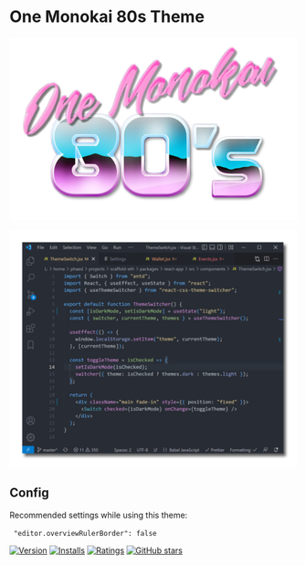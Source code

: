 # One Monokai 80s Theme

![Theme Screenshot](media/80s-logo.png)

![Interface Screenshot](media/interface.png)

## Config

Recommended settings while using this theme:

` "editor.overviewRulerBorder": false`

[![Version](https://vsmarketplacebadge.apphb.com/version/axiomaticstudios.one-monokai-80s.svg)](https://marketplace.visualstudio.com/items?itemName=axiomaticstudios.one-monokai-80s) [![Installs](https://vsmarketplacebadge.apphb.com/installs/axiomaticstudios.one-monokai-80s.svg)](https://marketplace.visualstudio.com/items?itemName=axiomaticstudios.one-monokai-80s) [![Ratings](https://vsmarketplacebadge.apphb.com/rating/axiomaticstudios.one-monokai-80s.svg)](https://marketplace.visualstudio.com/items?itemName=axiomaticstudios.one-monokai-80s) [![GitHub stars](https://img.shields.io/github/stars/marcelo-mason/vscode-one-monokai.svg?style=social&label=Star&maxAge=2592000)](https://github.com/marcelo-mason/vscode-one-monokai)
